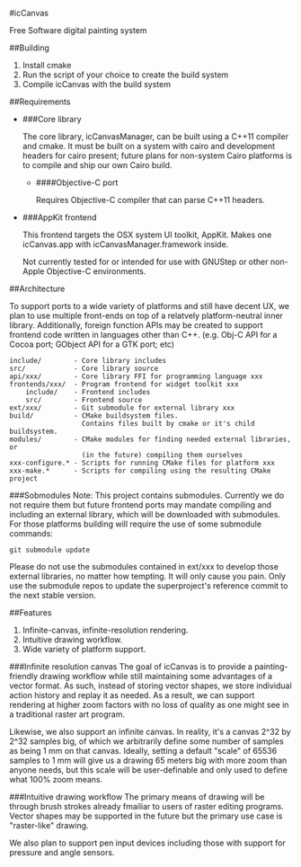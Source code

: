 #icCanvas

Free Software digital painting system

##Building

1. Install cmake
2. Run the script of your choice to create the build system
3. Compile icCanvas with the build system

##Requirements

* ###Core library

    The core library, icCanvasManager, can be built using a C++11 compiler and
    cmake. It must be built on a system with cairo and development headers for
    cairo present; future plans for non-system Cairo platforms is to compile
    and ship our own Cairo build.

    * ####Objective-C port

        Requires Objective-C compiler that can parse C++11 headers.

* ###AppKit frontend

    This frontend targets the OSX system UI toolkit, AppKit. Makes one
    icCanvas.app with icCanvasManager.framework inside.

    Not currently tested for or intended for use with GNUStep or other
    non-Apple Objective-C environments.

##Architecture

To support ports to a wide variety of platforms and still have decent UX, we
plan to use multiple front-ends on top of a relatvely platform-neutral inner
library. Additionally, foreign function APIs may be created to support
frontend code written in languages other than C++. (e.g. Obj-C API for a Cocoa
port; GObject API for a GTK port; etc)

    include/        - Core library includes
    src/            - Core library source
    api/xxx/        - Core library FFI for programming language xxx
    frontends/xxx/  - Program frontend for widget toolkit xxx
        include/    - Frontend includes
        src/        - Frontend source
    ext/xxx/        - Git submodule for external library xxx
    build/          - CMake buildsystem files.
                      Contains files built by cmake or it's child buildsystem.
    modules/        - CMake modules for finding needed external libraries, or
                      (in the future) compiling them ourselves
    xxx-configure.* - Scripts for running CMake files for platform xxx
    xxx-make.*      - Scripts for compiling using the resulting CMake project

###Sobmodules
Note: This project contains submodules. Currently we do not require them but
future frontend ports may mandate compiling and including an external library,
which will be downloaded with submodules. For those platforms building will
require the use of some submodule commands:

    git submodule update

Please do not use the submodules contained in ext/xxx to develop those
external libraries, no matter how tempting. It will only cause you pain. Only
use the submodule repos to update the superproject's reference commit to the
next stable version.

##Features

1. Infinite-canvas, infinite-resolution rendering.
2. Intuitive drawing workflow.
3. Wide variety of platform support.

###Infinite resolution canvas
The goal of icCanvas is to provide a painting-friendly drawing workflow while
still maintaining some advantages of a vector format. As such, instead of
storing vector shapes, we store individual action history and replay it as
needed. As a result, we can support rendering at higher zoom factors with no
loss of quality as one might see in a traditional raster art program.

Likewise, we also support an infinite canvas. In reality, it's a canvas 2^32
by 2^32 samples big, of which we arbitrarily define some number of samples as
being 1 mm on that canvas. Ideally, setting a default "scale" of 65536 samples
to 1 mm will give us a drawing 65 meters big with more zoom than anyone needs,
but this scale will be user-definable and only used to define what 100% zoom
means.

###Intuitive drawing workflow
The primary means of drawing will be through brush strokes already fmailiar to
users of raster editing programs. Vector shapes may be supported in the future
but the primary use case is "raster-like" drawing.

We also plan to support pen input devices including those with support for
pressure and angle sensors.

